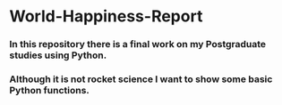 # World-Happiness-Report


### In this repository there is a final work on my Postgraduate studies using Python.

### Although it is not rocket science I want to show some basic Python functions.

